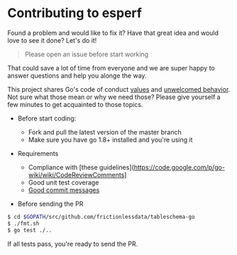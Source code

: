 # Contributing to esperf

Found a problem and would like to fix it? Have that great idea and would love to see it done? Let's do it!

> Please open an issue before start working

That could save a lot of time from everyone and we are super happy to answer questions and help you alonge the way.

This project shares Go's code of conduct [values](https://golang.org/conduct#values) and [unwelcomed behavior](https://golang.org/conduct#unwelcome_behavior). Not sure what those mean or why we need those? Please give yourself a few minutes to get acquainted to those topics.

* Before start coding:
     * Fork and pull the latest version of the master branch
     * Make sure you have go 1.8+ installed and you're using it

* Requirements
    * Compliance with [these guidelines](https://code.google.com/p/go-wiki/wiki/CodeReviewComments]
    * Good unit test coverage
    * [Good commit messages](http://tbaggery.com/2008/04/19/a-note-about-git-commit-messages.html)

* Before sending the PR

```sh
$ cd $GOPATH/src/github.com/frictionlessdata/tableschema-go
$ ./fmt.sh
$ go test ./..
```

If all tests pass, you're ready to send the PR.
